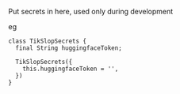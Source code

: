 Put secrets in here, used only during development

eg

```
class TikSlopSecrets {
  final String huggingfaceToken;

  TikSlopSecrets({
    this.huggingfaceToken = '',
  })
}
```